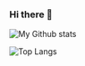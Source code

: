 ### Hi there 👋

![My Github stats](https://github-readme-stats.vercel.app/api?username=andyt96&theme=nightowl&show_icons=true&include_all_commits=true&count_private=true&hide=issues,contribs)

![Top Langs](https://github-readme-stats.vercel.app/api/top-langs/?username=andyt96&theme=nightowl)
